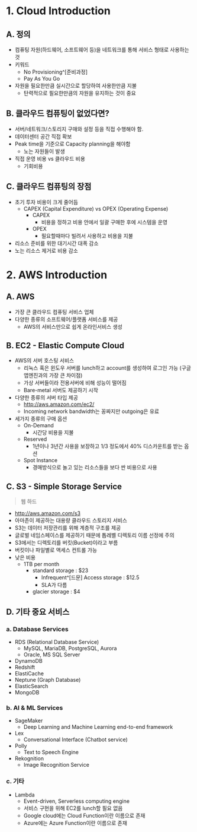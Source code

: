 # 1. Cloud Introduction

## A. 정의

- 컴퓨팅 자원(하드웨어, 소프트웨어 등)을 네트워크를 통해 서비스 형태로 사용하는 것
- 키워드
	- No Provisioning^[준비과정]
	- Pay As You Go
- 자원을 필요한만큼 실시간으로 할당하여 사용한만큼 지불
	- 탄력적으로 필요한만큼의 자원을 유지하는 것이 중요

## B. 클라우드 컴퓨팅이 없었다면?

- 서버/네트워크/스토리지 구매와 설정 등을 직접 수행해야 함.
- 데이터센터 공간 직접 확보
- Peak time을 기준으로 Capacity planning을 해야함
	- 노는 자원들이 발생
- 직접 운영 비용 vs 클라우드 비용
	- 기회비용

## C. 클라우드 컴퓨팅의 장점

- 초기 투자 비용이 크게 줄어듬
	- CAPEX (Capital Expenditure) vs OPEX (Operating Expense)
		- CAPEX
			- 비용을 정하고 비용 안에서 일괄 구매한 후에 시스템을 운영
		- OPEX
			- 필요할때마다 빌려서 사용하고 비용을 지불
- 리소스 준비를 위한 대기시간 대폭 감소
- 노는 리소스 제거로 비용 감소

# 2. AWS Introduction

## A. AWS

- 가장 큰 클라우드 컴퓨팅 서비스 업체
- 다양한 종류의 소프트웨어/플랫폼 서비스를 제공
	- AWS의 서비스만으로 쉽게 온라인서비스 생성

## B. EC2 - Elastic Compute Cloud

- AWS의 서버 호스팅 서비스
	- 리눅스 혹은 윈도우 서버를 lunch하고 account를 생성하여 로그인 가능 (구글앱엔진과의 가장 큰 차이점)
	- 가상 서버들이라 전용서버에 비해 성능이 떨어짐
	- Bare-metal 서버도 제공하기 시작
- 다양한 종류의 서버 타입 제공
	- http://aws.amazon.com/ec2/
	- Incoming network bandwidth는 꽁짜지만 outgoing은 유료
- 세가지 종류의 구매 옵션
	- On-Demand
		- 시간당 비용을 지불
	- Reserved
		- 1년이나 3년간 사용을 보장하고 1/3 정도에서 40% 디스카운트를 받는 옵션
	- Spot Instance
		- 경매방식으로 놀고 있는 리소스들을 보다 싼 비용으로 사용

## C. S3 - Simple Storage Service

> 웹 하드

- http://aws.amazon.com/s3
- 아마존이 제공하는 대용량 클라우드 스토리지 서비스
- S3는 데이터 저장관리를 위해 계층적 구조를 제공
- 글로벌 네임스페이스를 제공하기 때문에 톱레벨 디렉토리 이름 선정에 주의
- S3에서는 디렉토리를 버킷(Bucket)이라고 부름
- 버킷이나 파일별로 액세스 컨트롤 가능
- 낮은 비용
	- 1TB per month
		- standard storage : $23
			- Infrequent^[드문] Access storage : $12.5
			- SLA가 다름
		- glacier storage : $4

## D. 기타 중요 서비스

### a. Database Services

- RDS (Relational Database Service)
	- MySQL, MariaDB, PostgreSQL, Aurora
	- Oracle, MS SQL Server
- DynamoDB
- Redshift
- ElastiCache
- Neptune (Graph Database)
- ElasticSearch
- MongoDB

### b. AI & ML Services

- SageMaker
	- Deep Learning and Machine Learning end-to-end framework
- Lex   
	- Conversational Interface (Chatbot service)
- Polly   
	- Text to Speech Engine
- Rekognition
	- Image Recognition Service

### c. 기타

- Lambda
	- Event-driven, Serverless computing engine
	- 서비스 구현을 위해 EC2를 lunch할 필요 없음
	- Google cloud에는 Cloud Function이란 이름으로 존재
	- Azure에는 Azure Function이란 이름으로 존재